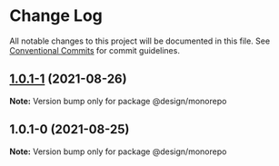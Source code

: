 # Change Log

All notable changes to this project will be documented in this file.
See [Conventional Commits](https://conventionalcommits.org) for commit guidelines.

## [1.0.1-1](https://github.com/kongying-tavern/design/compare/v1.0.1-0...v1.0.1-1) (2021-08-26)

**Note:** Version bump only for package @design/monorepo

## 1.0.1-0 (2021-08-25)

**Note:** Version bump only for package @design/monorepo
